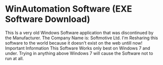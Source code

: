 # WinAutomation Software (EXE Software Download)
This Is a very old Windows Software application that was discontinued by the Manufacturer. The Company Name is: Softmotive Ltd. I'm Resharing this software to the world because it doesn't exist on the web untill now!
Important Information This Software Works only best on Windows 7 and under. Trying in anything above Windows 7 will cause the Software not to run at all. 
